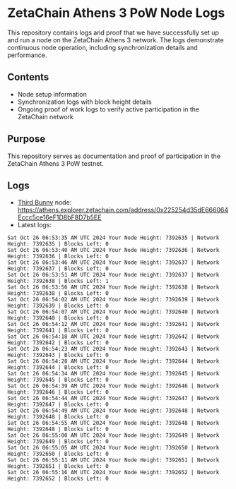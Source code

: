 # ZetaChain Athens 3 PoW Node Logs
This repository contains logs and proof that we have successfully set up and run a node on the ZetaChain Athens 3 network. The logs demonstrate continuous node operation, including synchronization details and performance.

## Contents
- Node setup information
- Synchronization logs with block height details
- Ongoing proof of work logs to verify active participation in the ZetaChain network

## Purpose
This repository serves as documentation and proof of participation in the ZetaChain Athens 3 PoW testnet.

## Logs

- [Third Bunny](https://thirdbunny.xyz/) node: https://athens.explorer.zetachain.com/address/0x225254d35dE666064Eccc5ce16eF1D8bF8D7b5EE
- Latest logs:
```
Sat Oct 26 06:53:35 AM UTC 2024 Your Node Height: 7392635 | Network Height: 7392635 | Blocks Left: 0
Sat Oct 26 06:53:40 AM UTC 2024 Your Node Height: 7392636 | Network Height: 7392636 | Blocks Left: 0
Sat Oct 26 06:53:46 AM UTC 2024 Your Node Height: 7392637 | Network Height: 7392637 | Blocks Left: 0
Sat Oct 26 06:53:51 AM UTC 2024 Your Node Height: 7392637 | Network Height: 7392638 | Blocks Left: 1
Sat Oct 26 06:53:56 AM UTC 2024 Your Node Height: 7392638 | Network Height: 7392638 | Blocks Left: 0
Sat Oct 26 06:54:02 AM UTC 2024 Your Node Height: 7392639 | Network Height: 7392639 | Blocks Left: 0
Sat Oct 26 06:54:07 AM UTC 2024 Your Node Height: 7392640 | Network Height: 7392640 | Blocks Left: 0
Sat Oct 26 06:54:12 AM UTC 2024 Your Node Height: 7392641 | Network Height: 7392641 | Blocks Left: 0
Sat Oct 26 06:54:18 AM UTC 2024 Your Node Height: 7392642 | Network Height: 7392642 | Blocks Left: 0
Sat Oct 26 06:54:23 AM UTC 2024 Your Node Height: 7392643 | Network Height: 7392643 | Blocks Left: 0
Sat Oct 26 06:54:28 AM UTC 2024 Your Node Height: 7392644 | Network Height: 7392644 | Blocks Left: 0
Sat Oct 26 06:54:34 AM UTC 2024 Your Node Height: 7392645 | Network Height: 7392645 | Blocks Left: 0
Sat Oct 26 06:54:39 AM UTC 2024 Your Node Height: 7392646 | Network Height: 7392646 | Blocks Left: 0
Sat Oct 26 06:54:44 AM UTC 2024 Your Node Height: 7392647 | Network Height: 7392647 | Blocks Left: 0
Sat Oct 26 06:54:49 AM UTC 2024 Your Node Height: 7392648 | Network Height: 7392648 | Blocks Left: 0
Sat Oct 26 06:54:55 AM UTC 2024 Your Node Height: 7392648 | Network Height: 7392648 | Blocks Left: 0
Sat Oct 26 06:55:00 AM UTC 2024 Your Node Height: 7392649 | Network Height: 7392649 | Blocks Left: 0
Sat Oct 26 06:55:05 AM UTC 2024 Your Node Height: 7392650 | Network Height: 7392650 | Blocks Left: 0
Sat Oct 26 06:55:11 AM UTC 2024 Your Node Height: 7392651 | Network Height: 7392651 | Blocks Left: 0
Sat Oct 26 06:55:16 AM UTC 2024 Your Node Height: 7392652 | Network Height: 7392652 | Blocks Left: 0
```
